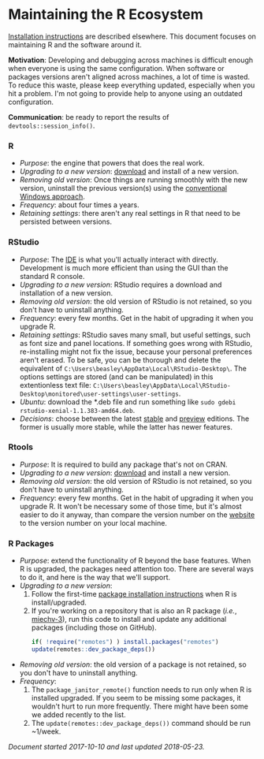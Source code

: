 Maintaining the R Ecosystem
======================================

[Installation instructions](https://github.com/OuhscBbmc/RedcapExamplesAndPatterns/blob/master/DocumentationGlobal/ResourcesInstallation.md) are described elsewhere.  This document focuses on maintaining R and the software around it.

**Motivation**: 
Developing and debugging across machines is difficult enough when everyone is using the same configuration.  When software or packages versions aren't aligned across machines, a lot of time is wasted.  To reduce this waste, please keep  everything updated, especially when you hit a problem.  I'm not going to provide help to anyone using an outdated configuration.

**Communication**: be ready to report the results of `devtools::session_info()`.

### R 
* *Purpose*: the engine that powers that does the real work.
* *Upgrading to a new version*: [download](https://cran.rstudio.com/bin/windows/base/rpatched.html) and install of a new version.  
* *Removing old version*: Once things are running smoothly with the new version, uninstall the previous version(s) using the [conventional Windows approach](https://support.microsoft.com/en-us/help/2601726).
* *Frequency*: about four times a years.
* *Retaining settings*: there aren't any real settings in R that need to be persisted between versions.

### RStudio
* *Purpose*: The [IDE](https://en.wikipedia.org/wiki/Integrated_development_environment) is what you'll actually interact with directly.  Development is much more efficient than using the GUI than the standard R console.
* *Upgrading to a new version*: RStudio requires a download and installation of a new version.  
* *Removing old version*: the old version of RStudio is not retained, so you don't have to uninstall anything.  
* *Frequency*: every few months.  Get in the habit of upgrading it when you upgrade R. 
* *Retaining settings*: RStudio saves many small, but useful settings, such as font size and panel locations. If something goes wrong with RStudio, re-installing might not fix the issue, because your personal preferences aren't erased. To be safe, you can be thorough and delete the equivalent of `C:\Users\beasley\AppData\Local\RStudio-Desktop\`. The options settings are stored (and can be manipulated) in this extentionless text file: `C:\Users\beasley\AppData\Local\RStudio-Desktop\monitored\user-settings\user-settings`.
* *Ubuntu*: download the *.deb file and run something like `sudo gdebi rstudio-xenial-1.1.383-amd64.deb`. 
* *Decisions*: choose between the latest [stable](https://www.rstudio.com/products/rstudio/download/) and [preview](https://www.rstudio.com/products/rstudio/download/preview/) editions.  The former is usually more stable, while the latter has newer features.


### Rtools
* *Purpose*: It is required to build any package that's not on CRAN.
* *Upgrading to a new version*: [download](https://cran.r-project.org/bin/windows/Rtools/) and install a new version.
* *Removing old version*: the old version of RStudio is not retained, so you don't have to uninstall anything.  
* *Frequency*: every few months.  Get in the habit of upgrading it when you upgrade R.  It won't be necessary some of those time, but it's almost easier to do it anyway, than compare the version number on the [website](https://cran.r-project.org/bin/windows/Rtools/VERSION.txt) to the version number on your local machine.

### R Packages
* *Purpose*: extend the functionality of R beyond the base features.  When R is upgraded, the packages need attention too.  There are several ways to do it, and here is the way that we'll support.
* *Upgrading to a new version*:
    1. Follow the first-time [package installation instructions](https://github.com/OuhscBbmc/RedcapExamplesAndPatterns/blob/master/DocumentationGlobal/ResourcesInstallation.md#installation-required) when R is install/upgraded.
    1. If you're working on a repository that is also an R package (*i.e.*, [miechv-3](https://github.com/OuhscBbmc/miechv-3)), run this code to install and update any additional packages (including those on GitHub).
        ```r
        if( !require("remotes") ) install.packages("remotes")
        update(remotes::dev_package_deps())
        ```
* *Removing old version*: the old version of a package is not retained, so you don't have to uninstall anything.      
* *Frequency*: 
    1. The `package_janitor_remote()` function needs to run only when R is installed upgraded.  If you seem to be missing some packages, it wouldn't hurt to run more frequently.  There might have been some we added recently to the list.
    1. The `update(remotes::dev_package_deps())` command should be run ~1/week.

*Document started 2017-10-10 and last updated 2018-05-23.*
